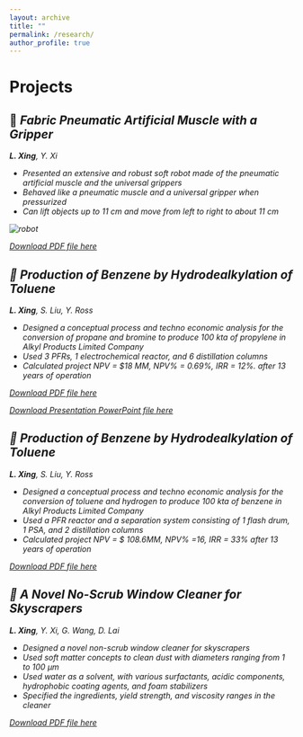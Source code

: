```yaml
---
layout: archive
title: ""
permalink: /research/
author_profile: true
---
```

Projects
======
## 🤖 <i> Fabric Pneumatic Artificial Muscle with a Gripper 
<i> **L. Xing**, Y. Xi </i>

- Presented an extensive and robust soft robot made of the pneumatic artificial muscle and the universal grippers
- Behaved like a pneumatic muscle and a universal gripper when pressurized
- Can lift objects up to 11 cm and move from left to right to about 11 cm

![robot](/images/robot.gif)

[Download PDF file here](https://langqixing.github.io/files/ME125EHReport.pdf)

## 🧪 <i> Production of Benzene by Hydrodealkylation of Toluene
<i> **L. Xing**, S. Liu, Y. Ross </i>

- Designed a conceptual process and techno economic analysis for the conversion of
propane and bromine to produce 100 kta of propylene in Alkyl Products Limited Company
- Used 3 PFRs, 1 electrochemical reactor, and 6 distillation columns
- Calculated project NPV = $18 MM, NPV% = 0.69%, IRR = 12%. after 13 years of operation

[Download PDF file here](https://langqixing.github.io/files/Group5_DesignReportforPropyleneProcess.pdf)

[Download Presentation PowerPoint file here](https://langqixing.github.io/files/Group5ProductionofPropylenePresentation.pptx)

## 🧪 <i> Production of Benzene by Hydrodealkylation of Toluene
<i> **L. Xing**, S. Liu, Y. Ross </i>

- Designed a conceptual process and techno economic analysis for the conversion of
  toluene and hydrogen to produce 100 kta of benzene in Alkyl Products Limited Company
- Used a PFR reactor and a separation system consisting of 1 flash drum, 1 PSA, and 2 distillation columns
- Calculated project NPV = $ 108.6MM, NPV% =16, IRR = 33% after 13 years of operation

[Download PDF file here](https://langqixing.github.io/files/Group5_HDADesignReport.pdf)


## 🧹<i> A Novel No-Scrub Window Cleaner for Skyscrapers
<i> **L. Xing**, Y. Xi, G. Wang, D. Lai </i>

- Designed a novel non-scrub window cleaner for skyscrapers
- Used soft matter concepts to clean dust with diameters ranging from 1 to 100 µm
- Used water as a solvent, with various surfactants, acidic components, hydrophobic coating agents, and foam stabilizers
- Specified the ingredients, yield strength, and viscosity ranges in the cleaner

[Download PDF file here](https://langqixing.github.io/files/126project.pdf)